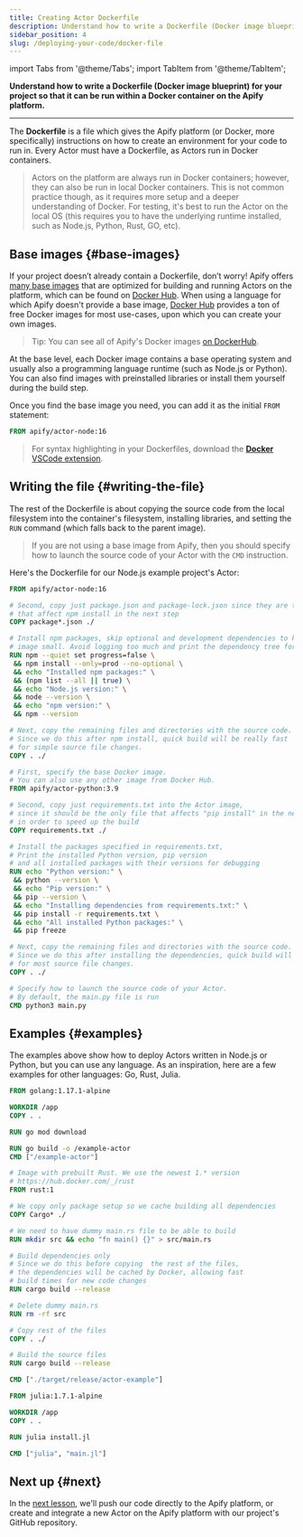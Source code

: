 ```yaml
---
title: Creating Actor Dockerfile
description: Understand how to write a Dockerfile (Docker image blueprint) for your project so that it can be run within a Docker container on the Apify platform.
sidebar_position: 4
slug: /deploying-your-code/docker-file
---
```


import Tabs from '@theme/Tabs';
import TabItem from '@theme/TabItem';

**Understand how to write a Dockerfile (Docker image blueprint) for your project so that it can be run within a Docker container on the Apify platform.**

---

The **Dockerfile** is a file which gives the Apify platform (or Docker, more specifically) instructions on how to create an environment for your code to run in. Every Actor must have a Dockerfile, as Actors run in Docker containers.

> Actors on the platform are always run in Docker containers; however, they can also be run in local Docker containers. This is not common practice though, as it requires more setup and a deeper understanding of Docker. For testing, it's best to run the Actor on the local OS (this requires you to have the underlying runtime installed, such as Node.js, Python, Rust, GO, etc).

## Base images {#base-images}

If your project doesn’t already contain a Dockerfile, don’t worry! Apify offers [many base images](/sdk/js/docs/guides/docker-images) that are optimized for building and running Actors on the platform, which can be found on [Docker Hub](https://hub.docker.com/u/apify). When using a language for which Apify doesn't provide a base image, [Docker Hub](https://hub.docker.com/) provides a ton of free Docker images for most use-cases, upon which you can create your own images.

> Tip: You can see all of Apify's Docker images [on DockerHub](https://hub.docker.com/u/apify).

At the base level, each Docker image contains a base operating system and usually also a programming language runtime (such as Node.js or Python). You can also find images with preinstalled libraries or install them yourself during the build step.

Once you find the base image you need, you can add it as the initial `FROM` statement:

```Dockerfile
FROM apify/actor-node:16
```

> For syntax highlighting in your Dockerfiles, download the [**Docker** VSCode extension](https://code.visualstudio.com/docs/containers/overview#_installation).

## Writing the file {#writing-the-file}

The rest of the Dockerfile is about copying the source code from the local filesystem into the container's filesystem, installing libraries, and setting the `RUN` command (which falls back to the parent image).

> If you are not using a base image from Apify, then you should specify how to launch the source code of your Actor with the `CMD` instruction.

Here's the Dockerfile for our Node.js example project's Actor:

<Tabs groupId="main">
<TabItem value="Node.js Dockerfile" label="Node.js Dockerfile">

```Dockerfile
FROM apify/actor-node:16

# Second, copy just package.json and package-lock.json since they are the only files
# that affect npm install in the next step
COPY package*.json ./

# Install npm packages, skip optional and development dependencies to keep the
# image small. Avoid logging too much and print the dependency tree for debugging
RUN npm --quiet set progress=false \
 && npm install --only=prod --no-optional \
 && echo "Installed npm packages:" \
 && (npm list --all || true) \
 && echo "Node.js version:" \
 && node --version \
 && echo "npm version:" \
 && npm --version

# Next, copy the remaining files and directories with the source code.
# Since we do this after npm install, quick build will be really fast
# for simple source file changes.
COPY . ./

```

</TabItem>
<TabItem value="Python Dockerfile" label="Python Dockerfile">

```Dockerfile
# First, specify the base Docker image.
# You can also use any other image from Docker Hub.
FROM apify/actor-python:3.9

# Second, copy just requirements.txt into the Actor image,
# since it should be the only file that affects "pip install" in the next step,
# in order to speed up the build
COPY requirements.txt ./

# Install the packages specified in requirements.txt,
# Print the installed Python version, pip version
# and all installed packages with their versions for debugging
RUN echo "Python version:" \
 && python --version \
 && echo "Pip version:" \
 && pip --version \
 && echo "Installing dependencies from requirements.txt:" \
 && pip install -r requirements.txt \
 && echo "All installed Python packages:" \
 && pip freeze

# Next, copy the remaining files and directories with the source code.
# Since we do this after installing the dependencies, quick build will be really fast
# for most source file changes.
COPY . ./

# Specify how to launch the source code of your Actor.
# By default, the main.py file is run
CMD python3 main.py

```

</TabItem>
</Tabs>

## Examples {#examples}

The examples above show how to deploy Actors written in Node.js or Python, but you can use any language. As an inspiration, here are a few examples for other languages: Go, Rust, Julia.

<Tabs groupId="main">
<TabItem value="GO Actor Dockerfile" label="GO Actor Dockerfile">

```Dockerfile
FROM golang:1.17.1-alpine

WORKDIR /app
COPY . .

RUN go mod download

RUN go build -o /example-actor
CMD ["/example-actor"]

```

</TabItem>
<TabItem value="Rust Actor Dockerfile" label="Rust Actor Dockerfile">

```Dockerfile
# Image with prebuilt Rust. We use the newest 1.* version
# https://hub.docker.com/_/rust
FROM rust:1

# We copy only package setup so we cache building all dependencies
COPY Cargo* ./

# We need to have dummy main.rs file to be able to build
RUN mkdir src && echo "fn main() {}" > src/main.rs

# Build dependencies only
# Since we do this before copying  the rest of the files,
# the dependencies will be cached by Docker, allowing fast
# build times for new code changes
RUN cargo build --release

# Delete dummy main.rs
RUN rm -rf src

# Copy rest of the files
COPY . ./

# Build the source files
RUN cargo build --release

CMD ["./target/release/actor-example"]

```

</TabItem>
<TabItem value="Julia Actor Dockerfile" label="Julia Actor Dockerfile">

```Dockerfile
FROM julia:1.7.1-alpine

WORKDIR /app
COPY . .

RUN julia install.jl

CMD ["julia", "main.jl"]

```

</TabItem>
</Tabs>

## Next up {#next}

In the [next lesson](./deploying.md), we'll push our code directly to the Apify platform, or create and integrate a new Actor on the Apify platform with our project's GitHub repository.
